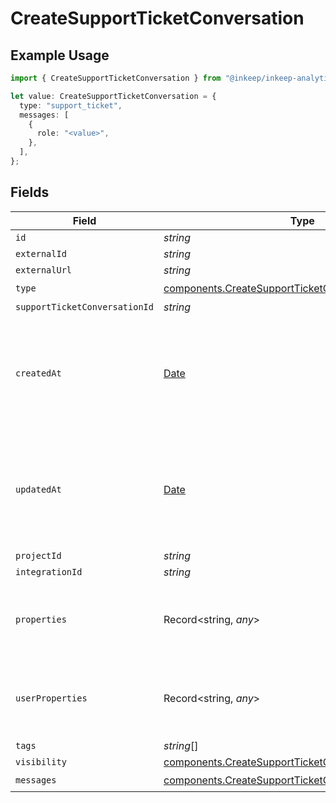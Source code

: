 # CreateSupportTicketConversation

## Example Usage

```typescript
import { CreateSupportTicketConversation } from "@inkeep/inkeep-analytics/models/components";

let value: CreateSupportTicketConversation = {
  type: "support_ticket",
  messages: [
    {
      role: "<value>",
    },
  ],
};
```

## Fields

| Field                                                                                                                        | Type                                                                                                                         | Required                                                                                                                     | Description                                                                                                                  |
| ---------------------------------------------------------------------------------------------------------------------------- | ---------------------------------------------------------------------------------------------------------------------------- | ---------------------------------------------------------------------------------------------------------------------------- | ---------------------------------------------------------------------------------------------------------------------------- |
| `id`                                                                                                                         | *string*                                                                                                                     | :heavy_minus_sign:                                                                                                           | N/A                                                                                                                          |
| `externalId`                                                                                                                 | *string*                                                                                                                     | :heavy_minus_sign:                                                                                                           | N/A                                                                                                                          |
| `externalUrl`                                                                                                                | *string*                                                                                                                     | :heavy_minus_sign:                                                                                                           | N/A                                                                                                                          |
| `type`                                                                                                                       | [components.CreateSupportTicketConversationType](../../models/components/createsupportticketconversationtype.md)             | :heavy_check_mark:                                                                                                           | N/A                                                                                                                          |
| `supportTicketConversationId`                                                                                                | *string*                                                                                                                     | :heavy_minus_sign:                                                                                                           | N/A                                                                                                                          |
| `createdAt`                                                                                                                  | [Date](https://developer.mozilla.org/en-US/docs/Web/JavaScript/Reference/Global_Objects/Date)                                | :heavy_minus_sign:                                                                                                           | A timestamp in ISO 8601 format with timezone information. If not provided, the current time will be used.                    |
| `updatedAt`                                                                                                                  | [Date](https://developer.mozilla.org/en-US/docs/Web/JavaScript/Reference/Global_Objects/Date)                                | :heavy_minus_sign:                                                                                                           | A timestamp in ISO 8601 format with timezone information. If not provided, the current time will be used.                    |
| `projectId`                                                                                                                  | *string*                                                                                                                     | :heavy_minus_sign:                                                                                                           | N/A                                                                                                                          |
| `integrationId`                                                                                                              | *string*                                                                                                                     | :heavy_minus_sign:                                                                                                           | N/A                                                                                                                          |
| `properties`                                                                                                                 | Record<string, *any*>                                                                                                        | :heavy_minus_sign:                                                                                                           | A customizable collection of custom properties or attributes.                                                                |
| `userProperties`                                                                                                             | Record<string, *any*>                                                                                                        | :heavy_minus_sign:                                                                                                           | A customizable collection of custom properties or attributes.                                                                |
| `tags`                                                                                                                       | *string*[]                                                                                                                   | :heavy_minus_sign:                                                                                                           | N/A                                                                                                                          |
| `visibility`                                                                                                                 | [components.CreateSupportTicketConversationVisibility](../../models/components/createsupportticketconversationvisibility.md) | :heavy_minus_sign:                                                                                                           | N/A                                                                                                                          |
| `messages`                                                                                                                   | [components.CreateSupportTicketConversationMessages](../../models/components/createsupportticketconversationmessages.md)[]   | :heavy_check_mark:                                                                                                           | N/A                                                                                                                          |